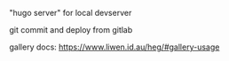 "hugo server" for local devserver

git commit and deploy from gitlab

gallery docs: https://www.liwen.id.au/heg/#gallery-usage